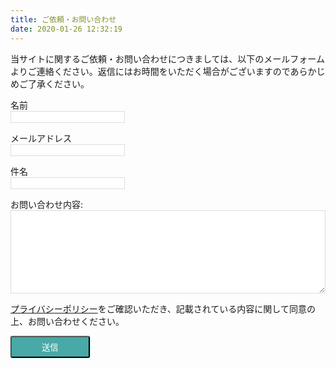 ```yaml
---
title: ご依頼・お問い合わせ
date: 2020-01-26 12:32:19
---
```


当サイトに関するご依頼・お問い合わせにつきましては、以下のメールフォームよりご連絡ください。返信にはお時間をいただく場合がございますのであらかじめご了承ください。

<form class="mailform" name="contact" method="POST" data-netlify="true">
  <p>
    <label>名前<input type="text" name="name" required/></label>
  </p>
  <p>
    <label>メールアドレス <input type="email" name="email" required/></label>
  </p>
  <p>
    <label>件名<input type="text" name="subject" /></label>
  </p>
  <p>
    <label>お問い合わせ内容: <textarea name="message" required></textarea></label>
  </p>
  <p>
    <a href="/privacy/#個人情報について" target="\_blank">プライバシーポリシー</a>をご確認いただき、記載されている内容に関して同意の上、お問い合わせください。
  </p>
  <p>
    <button type="submit">送信</button>
  </p>
</form>

<style>
.mailform input, .mailform textarea {
  display: block;
  border: 1px solid #ddd;
}

.mailform textarea {
  width: 100%;
  height: 10em;
}

.mailform button {
  background: #48a9a6;
  color: #fff !important;
  padding: 6px 48px;
  border-radius: 3px;
  box-shadow: 0 0 2px 0 #48a9a6;
}
</style>
